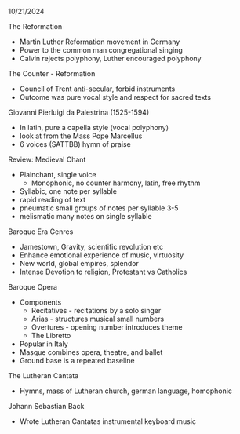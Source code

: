 10/21/2024

The Reformation
 - Martin Luther Reformation movement in Germany
 - Power to the common man congregational singing
 - Calvin rejects polyphony, Luther encouraged polyphony

The Counter - Reformation
 - Council of Trent anti-secular, forbid instruments
 - Outcome was pure vocal style and respect for sacred texts

Giovanni Pierluigi da Palestrina (1525-1594)
 - In latin, pure a capella style (vocal polyphony)
 - look at from the Mass Pope Marcellus
 - 6 voices (SATTBB) hymn of praise

Review: Medieval Chant
 - Plainchant, single voice
	 - Monophonic, no counter harmony, latin, free rhythm
 - Syllabic, one note per syllable
 - rapid reading of text
 - pneumatic small groups of notes per syllable 3-5
 - melismatic many notes on single syllable

Baroque Era Genres
 - Jamestown, Gravity, scientific revolution etc
 - Enhance emotional experience of music, virtuosity
 - New world, global empires, splendor
 - Intense Devotion to religion, Protestant vs Catholics

Baroque Opera
 - Components
	 - Recitatives - recitations by a solo singer
	 - Arias - structures musical small numbers
	 - Overtures - opening number introduces theme
	 - The Libretto
 - Popular in Italy
 - Masque combines opera, theatre, and ballet
 - Ground base is a repeated baseline

The Lutheran Cantata
 - Hymns, mass of Lutheran church, german language, homophonic

Johann Sebastian Back
 - Wrote Lutheran Cantatas instrumental keyboard music